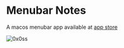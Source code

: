 # Menubar Notes
A macos menubar app available at  [app store](https://apps.apple.com/se/app/menubar-notes/id6444069615?l=en-GB&mt=12)

![0x0ss](https://github.com/user-attachments/assets/00f78021-f454-478c-8be5-29b8da26bf0b)
